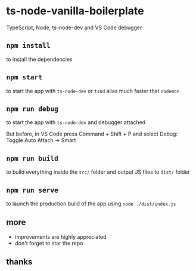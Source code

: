 # ts-node-vanilla-boilerplate

TypeScript, Node, ts-node-dev and VS Code debugger

## `npm install`

to install the dependencies

## `npm start`

to start the app with `ts-node-dev` or `tsnd` alias
much faster that `nodemon`

## `npm run debug`

to start the app with `ts-node-dev` and debugger attached

But before, in VS Code press Command + Shift + P and select Debug: Toggle Auto Attach -> Smart

## `npm run build`

to build everything inside the `src/` folder and output JS files to `dist/` folder

## `npm run serve`

to launch the production build of the app using `node ./dist/index.js`

## more

- improvements are highly appreciated
- don't forget to star the repo

## thanks

